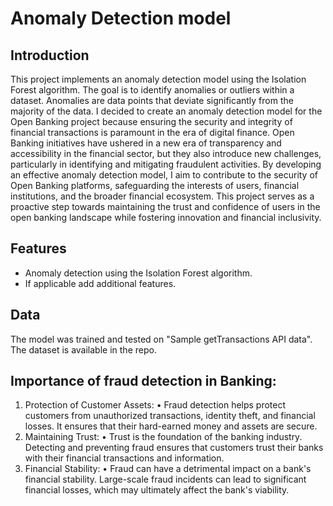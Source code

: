 # Anomaly Detection model

## Introduction
This project implements an anomaly detection model using the Isolation Forest algorithm. The goal is to identify anomalies or outliers within a dataset. Anomalies are data points that deviate significantly from the majority of the data. 
I decided to create an anomaly detection model for the Open Banking project because ensuring the security and integrity of financial transactions is paramount in the era of digital finance. Open Banking initiatives have ushered in a new era of transparency and accessibility in the financial sector, but they also introduce new challenges, particularly in identifying and mitigating fraudulent activities. By developing an effective anomaly detection model, I aim to contribute to the security of Open Banking platforms, safeguarding the interests of users, financial institutions, and the broader financial ecosystem. This project serves as a proactive step towards maintaining the trust and confidence of users in the open banking landscape while fostering innovation and financial inclusivity.

## Features
- Anomaly detection using the Isolation Forest algorithm.
- If applicable add additional features.

## Data
The model was trained and tested on "Sample getTransactions API data". The dataset is available in the repo.

## Importance of fraud detection in Banking:

1.	Protection of Customer Assets:
    •	Fraud detection helps protect customers from unauthorized transactions, identity theft, and financial losses. It ensures that their hard-earned money and assets are secure.
2.	Maintaining Trust:
    •	Trust is the foundation of the banking industry. Detecting and preventing fraud ensures that customers trust their banks with their financial transactions and information.
3.	Financial Stability:
    •	Fraud can have a detrimental impact on a bank's financial stability. Large-scale fraud incidents can lead to significant financial losses, which may ultimately affect the bank's viability.

